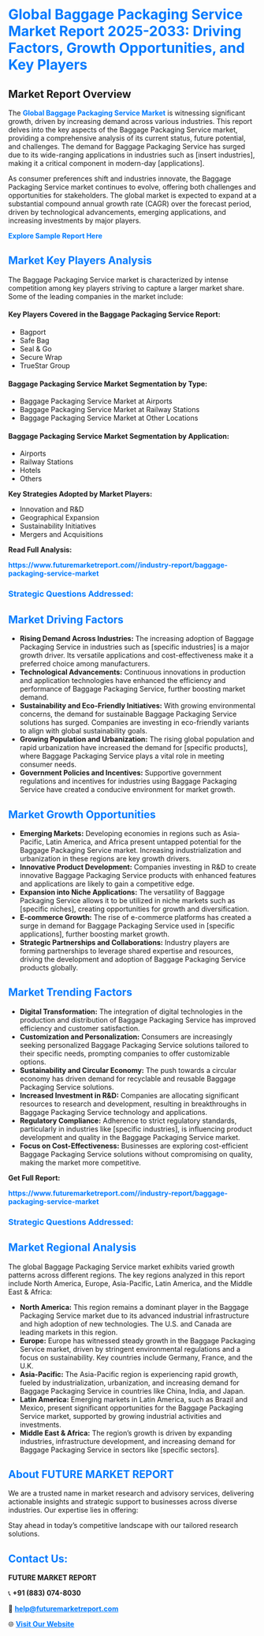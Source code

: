 <h1 style="color: #007BFF;">Global Baggage Packaging Service Market Report 2025-2033: Driving Factors, Growth Opportunities, and Key Players</h1>

<section id="overview">
<h2>Market Report Overview</h2>
<p>The <a href="https://www.futuremarketreport.com//industry-report/baggage-packaging-service-market" style="color: #007BFF; text-decoration: none;"><strong>Global Baggage Packaging Service Market</strong></a> is witnessing significant growth, driven by increasing demand across various industries. This report delves into the key aspects of the Baggage Packaging Service market, providing a comprehensive analysis of its current status, future potential, and challenges. The demand for Baggage Packaging Service has surged due to its wide-ranging applications in industries such as [insert industries], making it a critical component in modern-day [applications].</p>
<p>As consumer preferences shift and industries innovate, the Baggage Packaging Service market continues to evolve, offering both challenges and opportunities for stakeholders. The global market is expected to expand at a substantial compound annual growth rate (CAGR) over the forecast period, driven by technological advancements, emerging applications, and increasing investments by major players.</p>
</section>

<section id="overview">
<p><a href="https://www.futuremarketreport.com//request-sample/reportId=63979" style="color: #007BFF; text-decoration: none;"><strong>Explore Sample Report Here</strong></a></p>
</section>

<section id="key-players">
<h2 style="color: #007BFF;">Market Key Players Analysis</h2>
<p>The Baggage Packaging Service market is characterized by intense competition among key players striving to capture a larger market share. Some of the leading companies in the market include:</p>
<h4>Key Players Covered in the Baggage Packaging Service Report:</h4>
<ul><li>Bagport</li><li>Safe Bag</li><li>Seal &amp; Go</li><li>Secure Wrap</li><li>TrueStar Group</li></ul>
<h4>Baggage Packaging Service Market Segmentation by Type:</h4>
<ul><li>Baggage Packaging Service Market at Airports</li><li>Baggage Packaging Service Market at Railway Stations</li><li>Baggage Packaging Service Market at Other Locations</li></ul>

<h4>Baggage Packaging Service Market Segmentation by Application:</h4>
<ul><li>Airports</li><li>Railway Stations</li><li>Hotels</li><li>Others</li></ul>
<p><strong>Key Strategies Adopted by Market Players:</strong></p>
<ul>
<li>Innovation and R&D</li>
<li>Geographical Expansion</li>
<li>Sustainability Initiatives</li>
<li>Mergers and Acquisitions</li>
</ul>
</section>

<section>
<p><strong>Read Full Analysis: </strong></p><a href="https://www.futuremarketreport.com//industry-report/baggage-packaging-service-market" style="color: #007BFF; text-decoration: none;"><strong>https://www.futuremarketreport.com//industry-report/baggage-packaging-service-market</strong></a>
<h3 style="color: #007BFF;">Strategic Questions Addressed:</h3>
</section>

<section id="driving-factors">
<h2 style="color: #007BFF;">Market Driving Factors</h2>
<ul>
<li><strong>Rising Demand Across Industries:</strong> The increasing adoption of Baggage Packaging Service in industries such as [specific industries] is a major growth driver. Its versatile applications and cost-effectiveness make it a preferred choice among manufacturers.</li>
<li><strong>Technological Advancements:</strong> Continuous innovations in production and application technologies have enhanced the efficiency and performance of Baggage Packaging Service, further boosting market demand.</li>
<li><strong>Sustainability and Eco-Friendly Initiatives:</strong> With growing environmental concerns, the demand for sustainable Baggage Packaging Service solutions has surged. Companies are investing in eco-friendly variants to align with global sustainability goals.</li>
<li><strong>Growing Population and Urbanization:</strong> The rising global population and rapid urbanization have increased the demand for [specific products], where Baggage Packaging Service plays a vital role in meeting consumer needs.</li>
<li><strong>Government Policies and Incentives:</strong> Supportive government regulations and incentives for industries using Baggage Packaging Service have created a conducive environment for market growth.</li>
</ul>
</section>

<section id="growth-opportunities">
<h2 style="color: #007BFF;">Market Growth Opportunities</h2>
<ul>
<li><strong>Emerging Markets:</strong> Developing economies in regions such as Asia-Pacific, Latin America, and Africa present untapped potential for the Baggage Packaging Service market. Increasing industrialization and urbanization in these regions are key growth drivers.</li>
<li><strong>Innovative Product Development:</strong> Companies investing in R&D to create innovative Baggage Packaging Service products with enhanced features and applications are likely to gain a competitive edge.</li>
<li><strong>Expansion into Niche Applications:</strong> The versatility of Baggage Packaging Service allows it to be utilized in niche markets such as [specific niches], creating opportunities for growth and diversification.</li>
<li><strong>E-commerce Growth:</strong> The rise of e-commerce platforms has created a surge in demand for Baggage Packaging Service used in [specific applications], further boosting market growth.</li>
<li><strong>Strategic Partnerships and Collaborations:</strong> Industry players are forming partnerships to leverage shared expertise and resources, driving the development and adoption of Baggage Packaging Service products globally.</li>
</ul>
</section>

<section id="trending-factors">
<h2 style="color: #007BFF;">Market Trending Factors</h2>
<ul>
<li><strong>Digital Transformation:</strong> The integration of digital technologies in the production and distribution of Baggage Packaging Service has improved efficiency and customer satisfaction.</li>
<li><strong>Customization and Personalization:</strong> Consumers are increasingly seeking personalized Baggage Packaging Service solutions tailored to their specific needs, prompting companies to offer customizable options.</li>
<li><strong>Sustainability and Circular Economy:</strong> The push towards a circular economy has driven demand for recyclable and reusable Baggage Packaging Service solutions.</li>
<li><strong>Increased Investment in R&D:</strong> Companies are allocating significant resources to research and development, resulting in breakthroughs in Baggage Packaging Service technology and applications.</li>
<li><strong>Regulatory Compliance:</strong> Adherence to strict regulatory standards, particularly in industries like [specific industries], is influencing product development and quality in the Baggage Packaging Service market.</li>
<li><strong>Focus on Cost-Effectiveness:</strong> Businesses are exploring cost-efficient Baggage Packaging Service solutions without compromising on quality, making the market more competitive.</li>
</ul>
</section>

<section>
<p><strong>Get Full Report: </strong></p><a href="https://www.futuremarketreport.com//industry-report/baggage-packaging-service-market" style="color: #007BFF; text-decoration: none;"><strong>https://www.futuremarketreport.com//industry-report/baggage-packaging-service-market</strong></a>
<h3 style="color: #007BFF;">Strategic Questions Addressed:</h3>
</section>


<section id="regional-analysis">
<h2 style="color: #007BFF;">Market Regional Analysis</h2>
<p>The global Baggage Packaging Service market exhibits varied growth patterns across different regions. The key regions analyzed in this report include North America, Europe, Asia-Pacific, Latin America, and the Middle East & Africa:</p>
<ul>
<li><strong>North America:</strong> This region remains a dominant player in the Baggage Packaging Service market due to its advanced industrial infrastructure and high adoption of new technologies. The U.S. and Canada are leading markets in this region.</li>
<li><strong>Europe:</strong> Europe has witnessed steady growth in the Baggage Packaging Service market, driven by stringent environmental regulations and a focus on sustainability. Key countries include Germany, France, and the U.K.</li>
<li><strong>Asia-Pacific:</strong> The Asia-Pacific region is experiencing rapid growth, fueled by industrialization, urbanization, and increasing demand for Baggage Packaging Service in countries like China, India, and Japan.</li>
<li><strong>Latin America:</strong> Emerging markets in Latin America, such as Brazil and Mexico, present significant opportunities for the Baggage Packaging Service market, supported by growing industrial activities and investments.</li>
<li><strong>Middle East & Africa:</strong> The region’s growth is driven by expanding industries, infrastructure development, and increasing demand for Baggage Packaging Service in sectors like [specific sectors].</li>
</ul>
</section>

<footer>
<h2 style="color: #007BFF;">About FUTURE MARKET REPORT</h2>
<p>We are a trusted name in market research and advisory services, delivering actionable insights and strategic support to businesses across diverse industries. Our expertise lies in offering:</p>

<p>Stay ahead in today’s competitive landscape with our tailored research solutions.</p>

<h2 style="color: #007BFF;">Contact Us:</h2>
<p><strong>FUTURE MARKET REPORT</strong></p>
<p>📞 <strong>+91 (883) 074-8030</strong></p>
<p>📧 <strong><a href="mailto:help@futuremarketreport.com" style="color: #007BFF;">help@futuremarketreport.com</a></strong></p>
<p>🌐 <strong><a href="https://www.futuremarketreport.com/" style="color: #007BFF;">Visit Our Website</a></strong></p>
</footer>